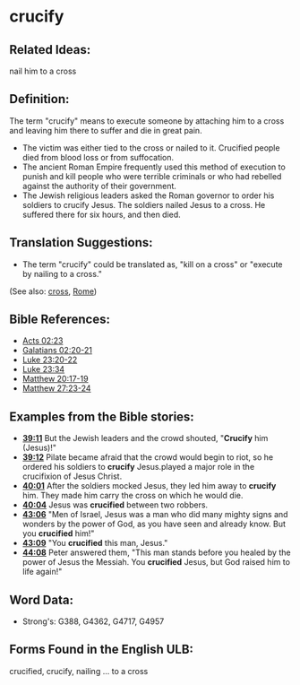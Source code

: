 # crucify

## Related Ideas:

nail him to a cross

## Definition:

The term "crucify" means to execute someone by attaching him to a cross and leaving him there to suffer and die in great pain.

* The victim was either tied to the cross or nailed to it. Crucified people died from blood loss or from suffocation.
* The ancient Roman Empire frequently used this method of execution to punish and kill people who were terrible criminals or who had rebelled against the authority of their government.
* The Jewish religious leaders asked the Roman governor to order his soldiers to crucify Jesus. The soldiers nailed Jesus to a cross. He suffered there for six hours, and then died.

## Translation Suggestions:

* The term "crucify" could be translated as, "kill on a cross" or "execute by nailing to a cross."

(See also: [cross](../kt/cross.md), [Rome](../names/rome.md))

## Bible References:

* [Acts 02:23](rc://en/tn/help/act/02/23)
* [Galatians 02:20-21](rc://en/tn/help/gal/02/20)
* [Luke 23:20-22](rc://en/tn/help/luk/23/20)
* [Luke 23:34](rc://en/tn/help/luk/23/34)
* [Matthew 20:17-19](rc://en/tn/help/mat/20/17)
* [Matthew 27:23-24](rc://en/tn/help/mat/27/23)

## Examples from the Bible stories:

* __[39:11](rc://en/tn/help/obs/39/11)__ But the Jewish leaders and the crowd shouted, "__Crucify__ him (Jesus)!"
* __[39:12](rc://en/tn/help/obs/39/12)__ Pilate became afraid that the crowd would begin to riot, so he ordered his soldiers to __crucify__ Jesus.played a major role in the crucifixion of Jesus Christ.
* __[40:01](rc://en/tn/help/obs/40/01)__ After the soldiers mocked Jesus, they led him away to __crucify__ him. They made him carry the cross on which he would die.
* __[40:04](rc://en/tn/help/obs/40/04)__ Jesus was __crucified__ between two robbers.
* __[43:06](rc://en/tn/help/obs/43/06)__ "Men of Israel, Jesus was a man who did many mighty signs and wonders by the power of God, as you have seen and already know. But you __crucified__ him!"
* __[43:09](rc://en/tn/help/obs/43/09)__ "You __crucified__ this man, Jesus."
* __[44:08](rc://en/tn/help/obs/44/08)__ Peter answered them, "This man stands before you healed by the power of Jesus the Messiah. You __crucified__ Jesus, but God raised him to life again!"

## Word Data:

* Strong's: G388, G4362, G4717, G4957

## Forms Found in the English ULB:

crucified, crucify, nailing ... to a cross

